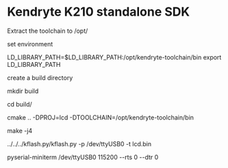 # Kendryte K210 standalone SDK

Extract the toolchain to /opt/

set environment

LD_LIBRARY_PATH=$LD_LIBRARY_PATH:/opt/kendryte-toolchain/bin
export LD_LIBRARY_PATH

create a build directory

mkdir build

cd build/ 

cmake .. -DPROJ=lcd -DTOOLCHAIN=/opt/kendryte-toolchain/bin 

make -j4

../../../kflash.py/kflash.py -p /dev/ttyUSB0 -t lcd.bin

pyserial-miniterm /dev/ttyUSB0 115200  --rts 0 --dtr 0

